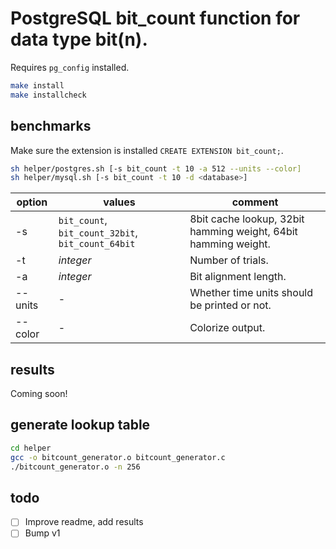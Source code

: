 # PostgreSQL bit_count function for data type bit(n).
Requires `pg_config` installed.

```sh
make install
make installcheck
```

## benchmarks
Make sure the extension is installed `CREATE EXTENSION bit_count;`.

```sh
sh helper/postgres.sh [-s bit_count -t 10 -a 512 --units --color]
sh helper/mysql.sh [-s bit_count -t 10 -d <database>]
```

option | values | comment
--- | --- | ---
-s | `bit_count`, `bit_count_32bit`, `bit_count_64bit` | 8bit cache lookup, 32bit hamming weight, 64bit hamming weight.
-t | *integer* | Number of trials.
-a | *integer* | Bit alignment length.
--units | - | Whether time units should be printed or not.
--color | - | Colorize output.

## results
Coming soon!

## generate lookup table
```sh
cd helper
gcc -o bitcount_generator.o bitcount_generator.c
./bitcount_generator.o -n 256
```

## todo
* [ ] Improve readme, add results
* [ ] Bump v1
